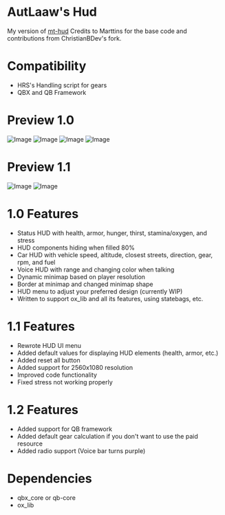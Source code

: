 # AutLaaw's Hud
My version of [mt-hud](https://github.com/MT-Scripts/mt-hud)
Credits to Marttins for the base code and contributions from ChristianBDev's fork.

# Compatibility
- HRS's Handling script for gears
- QBX and QB Framework

# Preview 1.0
![Image](https://i.imgur.com/68Xu9gC.png)
![Image](https://i.imgur.com/ukpoq3O.png)
![Image](https://i.imgur.com/nUy1Pqb.png)
![Image](https://i.imgur.com/FfKHXDk.png)
# Preview 1.1
![Image](https://i.imgur.com/LXiEFMl.png)
![Image](https://i.imgur.com/Yt1M42D.png)

# 1.0 Features
- Status HUD with health, armor, hunger, thirst, stamina/oxygen, and stress
- HUD components hiding when filled 80%
- Car HUD with vehicle speed, altitude, closest streets, direction, gear, rpm, and fuel
- Voice HUD with range and changing color when talking
- Dynamic minimap based on player resolution
- Border at minimap and changed minimap shape
- HUD menu to adjust your preferred design (currently WIP)
- Written to support ox_lib and all its features, using statebags, etc.

# 1.1 Features
- Rewrote HUD UI menu
- Added default values for displaying HUD elements (health, armor, etc.)
- Added reset all button
- Added support for 2560x1080 resolution
- Improved code functionality
- Fixed stress not working properly

# 1.2 Features
- Added support for QB framework
- Added default gear calculation if you don't want to use the paid resource
- Added radio support (Voice bar turns purple)

# Dependencies
- qbx_core or qb-core
- ox_lib
